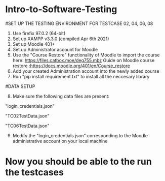 # Intro-to-Software-Testing

#SET UP THE TESTING ENVIRONMENT FOR TESTCASE 02, 04, 06, 08

1. Use firefix 97.0.2 (64-bit)
2. Set up XAMPP v3.3.0 (compiled Apr 6th 2021)
3. Set up Moodle 401+
4. Set up Administrator account for Moodle
5. Use the "Course Restore" functionality of Moodle to import the course here: https://files.catbox.moe/deg755.mbz
Guide on Moodle course restore :https://docs.moodle.org/401/en/Course_restore
6. Add your created Administration account into the newly added course
7. Run "pip install requirement.txt" to install all the neccesary library

#DATA SETUP

8. Make sure the following data files are present:

"login_credentials.json"

"TC02TestData.json"

"TC06TestData.json"

9. Modify the "login_credentials.json" corresponding to the Moodle administrative account on your local machine

# Now you should be able to the run the testcases
